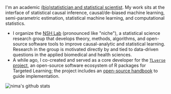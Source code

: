 I'm an academic [(bio)statistician and statistical
scientist](https://nimahejazi.org/about). My work sits at the interface of
statistical causal inference, causal/de-biased machine learning, semi-parametric
estimation, statistical machine learning, and computational statistics.

- I organize the [NSH Lab](https://github.com/nshlab) (pronounced like "niche"),
  a statistical science research group that develops theory, methods,
  algorithms, and open-source software tools to improve causal-analytic and
  statistical learning. Research in the group is motivated directly by and tied
  to data-driven questions in the applied biomedical and health sciences.
- A while ago, I co-created and served as a core developer for the [`TLverse`
  project](https://github.com/tlverse), an open-source software ecosystem of
  R packages for Targeted Learning; the project includes an [open-source
  handbook](https://tlverse.org/tlverse-handbook) to guide implementation.
  <!--
  The TLverse project is a core component of [Project
  ICTML](https://www.ictml.org/), a scalable platform for machine learning and
  causal inference.
  -->

![nima's github stats](https://github-readme-stats.vercel.app/api?username=nhejazi&show_icons=true&count_private=true&theme=radical)
<!--
![](https://komarev.com/ghpvc/?username=nhejazi&color=blue)
-->
